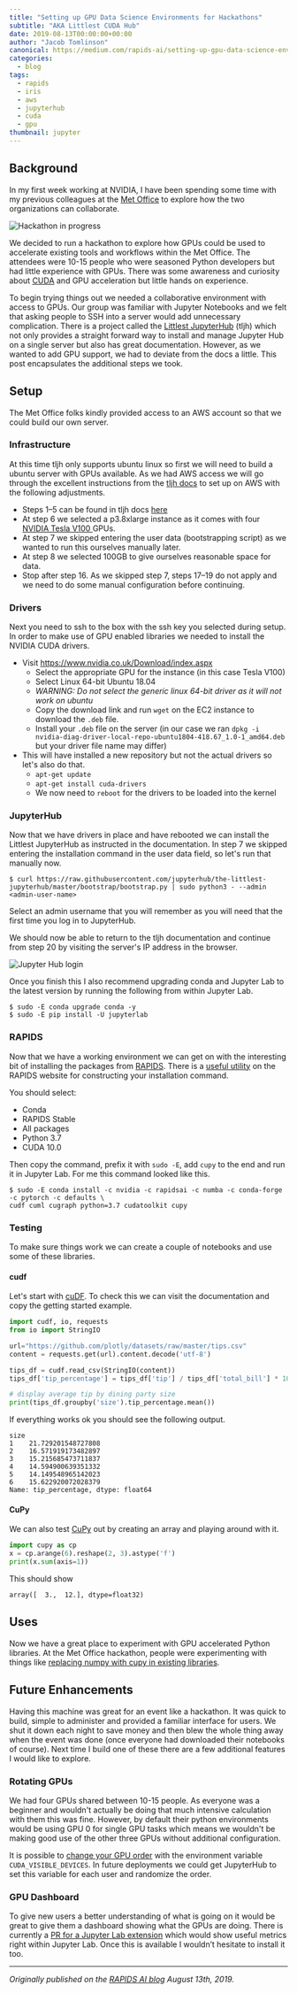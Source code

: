 ```yaml
---
title: "Setting up GPU Data Science Environments for Hackathons"
subtitle: "AKA Littlest CUDA Hub"
date: 2019-08-13T00:00:00+00:00
author: "Jacob Tomlinson"
canonical: https://medium.com/rapids-ai/setting-up-gpu-data-science-environments-for-hackathons-cdb52e7781a5
categories:
  - blog
tags:
  - rapids
  - iris
  - aws
  - jupyterhub
  - cuda
  - gpu
thumbnail: jupyter
---
```


## Background

In my first week working at NVIDIA, I have been spending some time with my previous colleagues at the [Met Office](https://www.metoffice.gov.uk/) to explore how the two organizations can collaborate.

![Hackathon in progress](https://miro.medium.com/max/4008/1*8IsIY3x6_fZiTBPS5Y5R8w.png)

We decided to run a hackathon to explore how GPUs could be used to accelerate existing tools and workflows within the Met Office. The attendees were 10-15 people who were seasoned Python developers but had little experience with GPUs. There was some awareness and curiosity about [CUDA](https://developer.nvidia.com/cuda-zone) and GPU acceleration but little hands on experience.

To begin trying things out we needed a collaborative environment with access to GPUs. Our group was familiar with Jupyter Notebooks and we felt that asking people to SSH into a server would add unnecessary complication. There is a project called the [Littlest JupyterHub](https://tljh.jupyter.org/en/latest/) (tljh) which not only provides a straight forward way to install and manage Jupyter Hub on a single server but also has great documentation. However, as we wanted to add GPU support, we had to deviate from the docs a little. This post encapsulates the additional steps we took.

## Setup

The Met Office folks kindly provided access to an AWS account so that we could build our own server.

### Infrastructure

At this time tljh only supports ubuntu linux so first we will need to build a ubuntu server with GPUs available. As we had AWS access we will go through the excellent instructions from the [tljh docs](https://tljh.jupyter.org/en/latest/install/amazon.html) to set up on AWS with the following adjustments.

- Steps 1–5 can be found in tljh docs [here](https://tljh.jupyter.org/en/latest/install/amazon.html)
- At step 6 we selected a p3.8xlarge instance as it comes with four [NVIDIA Tesla V100 ](https://www.nvidia.com/en-us/data-center/tesla-v100/) GPUs.
- At step 7 we skipped entering the user data (bootstrapping script) as we wanted to run this ourselves manually later.
- At step 8 we selected 100GB to give ourselves reasonable space for data.
- Stop after step 16. As we skipped step 7, steps 17–19 do not apply and we need to do some manual configuration before continuing.

### Drivers

Next you need to ssh to the box with the ssh key you selected during setup. In order to make use of GPU enabled libraries we needed to install the NVIDIA CUDA drivers.

- Visit https://www.nvidia.co.uk/Download/index.aspx
  - Select the appropriate GPU for the instance (in this case Tesla V100)
  - Select Linux 64-bit Ubuntu 18.04
  - _WARNING: Do not select the generic linux 64-bit driver as it will not work on ubuntu_
  - Copy the download link and run `wget` on the EC2 instance to download the `.deb` file.
  - Install your `.deb` file on the server (in our case we ran `dpkg -i nvidia-diag-driver-local-repo-ubuntu1804-418.67_1.0-1_amd64.deb` but your driver file name may differ)
- This will have installed a new repository but not the actual drivers so let's also do that.
  - `apt-get update`
  - `apt-get install cuda-drivers`
  - We now need to `reboot` for the drivers to be loaded into the kernel

### JupyterHub

Now that we have drivers in place and have rebooted we can install the Littlest JupyterHub as instructed in the documentation. In step 7 we skipped entering the installation command in the user data field, so let's run that manually now.

```console
$ curl https://raw.githubusercontent.com/jupyterhub/the-littlest-jupyterhub/master/bootstrap/bootstrap.py | sudo python3 - --admin <admin-user-name>
```

Select an admin username that you will remember as you will need that the first time you log in to JupyterHub.

We should now be able to return to the tljh documentation and continue from step 20 by visiting the server's IP address in the browser.

![Jupyter Hub login](https://tljh.jupyter.org/en/latest/_images/first-login.png)

Once you finish this I also recommend upgrading conda and Jupyter Lab to the latest version by running the following from within Jupyter Lab.

```console
$ sudo -E conda upgrade conda -y
$ sudo -E pip install -U jupyterlab
```

### RAPIDS

Now that we have a working environment we can get on with the interesting bit of installing the packages from [RAPIDS](https://rapids.ai/index.html). There is a [useful utility](https://rapids.ai/start.html) on the RAPIDS website for constructing your installation command.

You should select:

- Conda
- RAPIDS Stable
- All packages
- Python 3.7
- CUDA 10.0

Then copy the command, prefix it with `sudo -E`, add `cupy` to the end and run it in Jupyter Lab. For me this command looked like this.

```console
$ sudo -E conda install -c nvidia -c rapidsai -c numba -c conda-forge -c pytorch -c defaults \
cudf cuml cugraph python=3.7 cudatoolkit cupy
```

### Testing

To make sure things work we can create a couple of notebooks and use some of these libraries.

#### cudf

Let's start with [cuDF](https://github.com/rapidsai/cudf). To check this we can visit the documentation and copy the getting started example.

```python
import cudf, io, requests
from io import StringIO

url="https://github.com/plotly/datasets/raw/master/tips.csv"
content = requests.get(url).content.decode('utf-8')

tips_df = cudf.read_csv(StringIO(content))
tips_df['tip_percentage'] = tips_df['tip'] / tips_df['total_bill'] * 100

# display average tip by dining party size
print(tips_df.groupby('size').tip_percentage.mean())
```

If everything works ok you should see the following output.

```
size
1    21.729201548727808
2    16.571919173482897
3    15.215685473711837
4    14.594900639351332
5    14.149548965142023
6    15.622920072028379
Name: tip_percentage, dtype: float64
```

#### CuPy

We can also test [CuPy](https://cupy.chainer.org/) out by creating an array and playing around with it.

```python
import cupy as cp
x = cp.arange(6).reshape(2, 3).astype('f')
print(x.sum(axis=1))
```

This should show

```
array([  3.,  12.], dtype=float32)
```

## Uses

Now we have a great place to experiment with GPU accelerated Python libraries. At the Met Office hackathon, people were experimenting with things like [replacing numpy with cupy in existing libraries](https://medium.com/informatics-lab/accelerating-iris-with-nvidia-gpus-6a5a44ff047e).

## Future Enhancements

Having this machine was great for an event like a hackathon. It was quick to build, simple to administer and provided a familiar interface for users. We shut it down each night to save money and then blew the whole thing away when the event was done (once everyone had downloaded their notebooks of course). Next time I build one of these there are a few additional features I would like to explore.

### Rotating GPUs

We had four GPUs shared between 10-15 people. As everyone was a beginner and wouldn't actually be doing that much intensive calculation with them this was fine. However, by default their python environments would be using GPU 0 for single GPU tasks which means we wouldn't be making good use of the other three GPUs without additional configuration.

It is possible to [change your GPU order](https://devblogs.nvidia.com/cuda-pro-tip-control-gpu-visibility-cuda_visible_devices/) with the environment variable `CUDA_VISIBLE_DEVICES`. In future deployments we could get JupyterHub to set this variable for each user and randomize the order.

### GPU Dashboard

To give new users a better understanding of what is going on it would be great to give them a dashboard showing what the GPUs are doing. There is currently a [PR for a Jupyter Lab extension](https://github.com/ian-r-rose/jupyterlab-bokeh-server/pull/6) which would show useful metrics right within Jupyter Lab. Once this is available I wouldn’t hesitate to install it too.

---

_Originally published on the [RAPIDS AI blog](https://medium.com/rapids-ai/setting-up-gpu-data-science-environments-for-hackathons-cdb52e7781a5) August 13th, 2019._